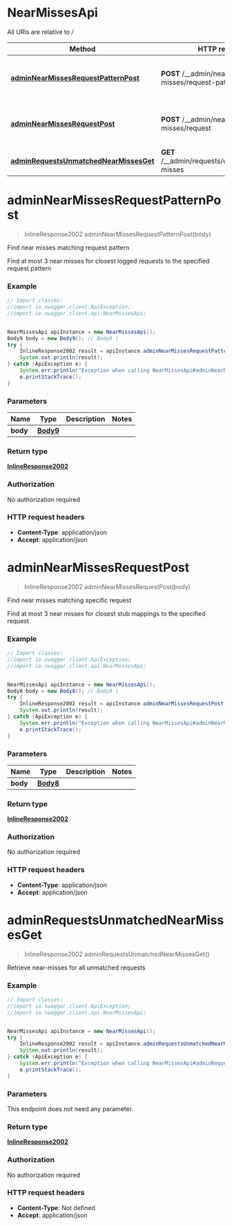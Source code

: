 # NearMissesApi

All URIs are relative to */*

Method | HTTP request | Description
------------- | ------------- | -------------
[**adminNearMissesRequestPatternPost**](NearMissesApi.md#adminNearMissesRequestPatternPost) | **POST** /__admin/near-misses/request-pattern | Find near misses matching request pattern
[**adminNearMissesRequestPost**](NearMissesApi.md#adminNearMissesRequestPost) | **POST** /__admin/near-misses/request | Find near misses matching specific request
[**adminRequestsUnmatchedNearMissesGet**](NearMissesApi.md#adminRequestsUnmatchedNearMissesGet) | **GET** /__admin/requests/unmatched/near-misses | 

<a name="adminNearMissesRequestPatternPost"></a>
# **adminNearMissesRequestPatternPost**
> InlineResponse2002 adminNearMissesRequestPatternPost(body)

Find near misses matching request pattern

Find at most 3 near misses for closest logged requests to the specified request pattern

### Example
```java
// Import classes:
//import io.swagger.client.ApiException;
//import io.swagger.client.api.NearMissesApi;


NearMissesApi apiInstance = new NearMissesApi();
Body9 body = new Body9(); // Body9 | 
try {
    InlineResponse2002 result = apiInstance.adminNearMissesRequestPatternPost(body);
    System.out.println(result);
} catch (ApiException e) {
    System.err.println("Exception when calling NearMissesApi#adminNearMissesRequestPatternPost");
    e.printStackTrace();
}
```

### Parameters

Name | Type | Description  | Notes
------------- | ------------- | ------------- | -------------
 **body** | [**Body9**](Body9.md)|  |

### Return type

[**InlineResponse2002**](InlineResponse2002.md)

### Authorization

No authorization required

### HTTP request headers

 - **Content-Type**: application/json
 - **Accept**: application/json

<a name="adminNearMissesRequestPost"></a>
# **adminNearMissesRequestPost**
> InlineResponse2002 adminNearMissesRequestPost(body)

Find near misses matching specific request

Find at most 3 near misses for closest stub mappings to the specified request

### Example
```java
// Import classes:
//import io.swagger.client.ApiException;
//import io.swagger.client.api.NearMissesApi;


NearMissesApi apiInstance = new NearMissesApi();
Body8 body = new Body8(); // Body8 | 
try {
    InlineResponse2002 result = apiInstance.adminNearMissesRequestPost(body);
    System.out.println(result);
} catch (ApiException e) {
    System.err.println("Exception when calling NearMissesApi#adminNearMissesRequestPost");
    e.printStackTrace();
}
```

### Parameters

Name | Type | Description  | Notes
------------- | ------------- | ------------- | -------------
 **body** | [**Body8**](Body8.md)|  |

### Return type

[**InlineResponse2002**](InlineResponse2002.md)

### Authorization

No authorization required

### HTTP request headers

 - **Content-Type**: application/json
 - **Accept**: application/json

<a name="adminRequestsUnmatchedNearMissesGet"></a>
# **adminRequestsUnmatchedNearMissesGet**
> InlineResponse2002 adminRequestsUnmatchedNearMissesGet()



Retrieve near-misses for all unmatched requests

### Example
```java
// Import classes:
//import io.swagger.client.ApiException;
//import io.swagger.client.api.NearMissesApi;


NearMissesApi apiInstance = new NearMissesApi();
try {
    InlineResponse2002 result = apiInstance.adminRequestsUnmatchedNearMissesGet();
    System.out.println(result);
} catch (ApiException e) {
    System.err.println("Exception when calling NearMissesApi#adminRequestsUnmatchedNearMissesGet");
    e.printStackTrace();
}
```

### Parameters
This endpoint does not need any parameter.

### Return type

[**InlineResponse2002**](InlineResponse2002.md)

### Authorization

No authorization required

### HTTP request headers

 - **Content-Type**: Not defined
 - **Accept**: application/json


